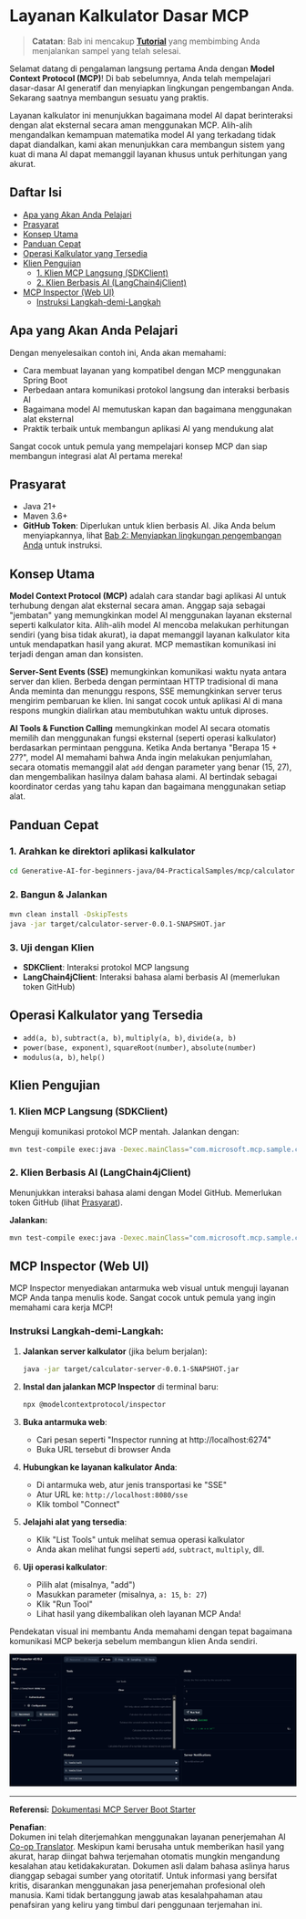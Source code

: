 <!--
CO_OP_TRANSLATOR_METADATA:
{
  "original_hash": "7bf9a4a832911269a8bd0decb97ff36c",
  "translation_date": "2025-07-21T20:00:06+00:00",
  "source_file": "04-PracticalSamples/mcp/calculator/README.md",
  "language_code": "id"
}
-->
# Layanan Kalkulator Dasar MCP

>**Catatan**: Bab ini mencakup [**Tutorial**](./TUTORIAL.md) yang membimbing Anda menjalankan sampel yang telah selesai.

Selamat datang di pengalaman langsung pertama Anda dengan **Model Context Protocol (MCP)**! Di bab sebelumnya, Anda telah mempelajari dasar-dasar AI generatif dan menyiapkan lingkungan pengembangan Anda. Sekarang saatnya membangun sesuatu yang praktis.

Layanan kalkulator ini menunjukkan bagaimana model AI dapat berinteraksi dengan alat eksternal secara aman menggunakan MCP. Alih-alih mengandalkan kemampuan matematika model AI yang terkadang tidak dapat diandalkan, kami akan menunjukkan cara membangun sistem yang kuat di mana AI dapat memanggil layanan khusus untuk perhitungan yang akurat.

## Daftar Isi

- [Apa yang Akan Anda Pelajari](../../../../../04-PracticalSamples/mcp/calculator)
- [Prasyarat](../../../../../04-PracticalSamples/mcp/calculator)
- [Konsep Utama](../../../../../04-PracticalSamples/mcp/calculator)
- [Panduan Cepat](../../../../../04-PracticalSamples/mcp/calculator)
- [Operasi Kalkulator yang Tersedia](../../../../../04-PracticalSamples/mcp/calculator)
- [Klien Pengujian](../../../../../04-PracticalSamples/mcp/calculator)
  - [1. Klien MCP Langsung (SDKClient)](../../../../../04-PracticalSamples/mcp/calculator)
  - [2. Klien Berbasis AI (LangChain4jClient)](../../../../../04-PracticalSamples/mcp/calculator)
- [MCP Inspector (Web UI)](../../../../../04-PracticalSamples/mcp/calculator)
  - [Instruksi Langkah-demi-Langkah](../../../../../04-PracticalSamples/mcp/calculator)

## Apa yang Akan Anda Pelajari

Dengan menyelesaikan contoh ini, Anda akan memahami:
- Cara membuat layanan yang kompatibel dengan MCP menggunakan Spring Boot
- Perbedaan antara komunikasi protokol langsung dan interaksi berbasis AI
- Bagaimana model AI memutuskan kapan dan bagaimana menggunakan alat eksternal
- Praktik terbaik untuk membangun aplikasi AI yang mendukung alat

Sangat cocok untuk pemula yang mempelajari konsep MCP dan siap membangun integrasi alat AI pertama mereka!

## Prasyarat

- Java 21+
- Maven 3.6+
- **GitHub Token**: Diperlukan untuk klien berbasis AI. Jika Anda belum menyiapkannya, lihat [Bab 2: Menyiapkan lingkungan pengembangan Anda](../../../02-SetupDevEnvironment/README.md) untuk instruksi.

## Konsep Utama

**Model Context Protocol (MCP)** adalah cara standar bagi aplikasi AI untuk terhubung dengan alat eksternal secara aman. Anggap saja sebagai "jembatan" yang memungkinkan model AI menggunakan layanan eksternal seperti kalkulator kita. Alih-alih model AI mencoba melakukan perhitungan sendiri (yang bisa tidak akurat), ia dapat memanggil layanan kalkulator kita untuk mendapatkan hasil yang akurat. MCP memastikan komunikasi ini terjadi dengan aman dan konsisten.

**Server-Sent Events (SSE)** memungkinkan komunikasi waktu nyata antara server dan klien. Berbeda dengan permintaan HTTP tradisional di mana Anda meminta dan menunggu respons, SSE memungkinkan server terus mengirim pembaruan ke klien. Ini sangat cocok untuk aplikasi AI di mana respons mungkin dialirkan atau membutuhkan waktu untuk diproses.

**AI Tools & Function Calling** memungkinkan model AI secara otomatis memilih dan menggunakan fungsi eksternal (seperti operasi kalkulator) berdasarkan permintaan pengguna. Ketika Anda bertanya "Berapa 15 + 27?", model AI memahami bahwa Anda ingin melakukan penjumlahan, secara otomatis memanggil alat `add` dengan parameter yang benar (15, 27), dan mengembalikan hasilnya dalam bahasa alami. AI bertindak sebagai koordinator cerdas yang tahu kapan dan bagaimana menggunakan setiap alat.

## Panduan Cepat

### 1. Arahkan ke direktori aplikasi kalkulator
```bash
cd Generative-AI-for-beginners-java/04-PracticalSamples/mcp/calculator
```

### 2. Bangun & Jalankan
```bash
mvn clean install -DskipTests
java -jar target/calculator-server-0.0.1-SNAPSHOT.jar
```

### 3. Uji dengan Klien
- **SDKClient**: Interaksi protokol MCP langsung
- **LangChain4jClient**: Interaksi bahasa alami berbasis AI (memerlukan token GitHub)

## Operasi Kalkulator yang Tersedia

- `add(a, b)`, `subtract(a, b)`, `multiply(a, b)`, `divide(a, b)`
- `power(base, exponent)`, `squareRoot(number)`, `absolute(number)`
- `modulus(a, b)`, `help()`

## Klien Pengujian

### 1. Klien MCP Langsung (SDKClient)
Menguji komunikasi protokol MCP mentah. Jalankan dengan:
```bash
mvn test-compile exec:java -Dexec.mainClass="com.microsoft.mcp.sample.client.SDKClient" -Dexec.classpathScope=test
```

### 2. Klien Berbasis AI (LangChain4jClient)
Menunjukkan interaksi bahasa alami dengan Model GitHub. Memerlukan token GitHub (lihat [Prasyarat](../../../../../04-PracticalSamples/mcp/calculator)).

**Jalankan:**
```bash
mvn test-compile exec:java -Dexec.mainClass="com.microsoft.mcp.sample.client.LangChain4jClient" -Dexec.classpathScope=test
```

## MCP Inspector (Web UI)

MCP Inspector menyediakan antarmuka web visual untuk menguji layanan MCP Anda tanpa menulis kode. Sangat cocok untuk pemula yang ingin memahami cara kerja MCP!

### Instruksi Langkah-demi-Langkah:

1. **Jalankan server kalkulator** (jika belum berjalan):
   ```bash
   java -jar target/calculator-server-0.0.1-SNAPSHOT.jar
   ```

2. **Instal dan jalankan MCP Inspector** di terminal baru:
   ```bash
   npx @modelcontextprotocol/inspector
   ```

3. **Buka antarmuka web**:
   - Cari pesan seperti "Inspector running at http://localhost:6274"
   - Buka URL tersebut di browser Anda

4. **Hubungkan ke layanan kalkulator Anda**:
   - Di antarmuka web, atur jenis transportasi ke "SSE"
   - Atur URL ke: `http://localhost:8080/sse`
   - Klik tombol "Connect"

5. **Jelajahi alat yang tersedia**:
   - Klik "List Tools" untuk melihat semua operasi kalkulator
   - Anda akan melihat fungsi seperti `add`, `subtract`, `multiply`, dll.

6. **Uji operasi kalkulator**:
   - Pilih alat (misalnya, "add")
   - Masukkan parameter (misalnya, `a: 15`, `b: 27`)
   - Klik "Run Tool"
   - Lihat hasil yang dikembalikan oleh layanan MCP Anda!

Pendekatan visual ini membantu Anda memahami dengan tepat bagaimana komunikasi MCP bekerja sebelum membangun klien Anda sendiri.

![npx inspector](../../../../../translated_images/tool.214c70103694335c4cfdc2d624373dfce4b0162f6aea089ac1da9051fb563b7f.id.png)

---
**Referensi:** [Dokumentasi MCP Server Boot Starter](https://docs.spring.io/spring-ai/reference/api/mcp/mcp-server-boot-starter-docs.html)

**Penafian**:  
Dokumen ini telah diterjemahkan menggunakan layanan penerjemahan AI [Co-op Translator](https://github.com/Azure/co-op-translator). Meskipun kami berusaha untuk memberikan hasil yang akurat, harap diingat bahwa terjemahan otomatis mungkin mengandung kesalahan atau ketidakakuratan. Dokumen asli dalam bahasa aslinya harus dianggap sebagai sumber yang otoritatif. Untuk informasi yang bersifat kritis, disarankan menggunakan jasa penerjemahan profesional oleh manusia. Kami tidak bertanggung jawab atas kesalahpahaman atau penafsiran yang keliru yang timbul dari penggunaan terjemahan ini.